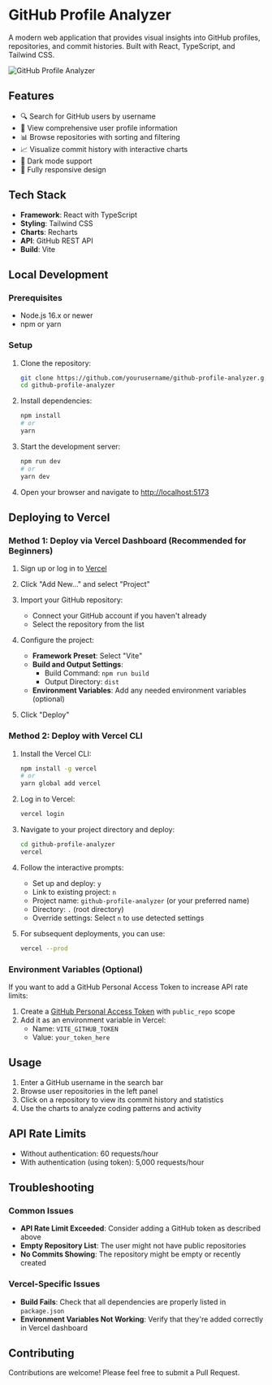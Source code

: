 # GitHub Profile Analyzer

A modern web application that provides visual insights into GitHub profiles, repositories, and commit histories. Built with React, TypeScript, and Tailwind CSS.

![GitHub Profile Analyzer](https://i.imgur.com/example-screenshot.png)

## Features

- 🔍 Search for GitHub users by username
- 👤 View comprehensive user profile information
- 📊 Browse repositories with sorting and filtering
- 📈 Visualize commit history with interactive charts
- 🌙 Dark mode support
- 📱 Fully responsive design

## Tech Stack

- **Framework**: React with TypeScript
- **Styling**: Tailwind CSS
- **Charts**: Recharts
- **API**: GitHub REST API
- **Build**: Vite

## Local Development

### Prerequisites

- Node.js 16.x or newer
- npm or yarn

### Setup

1. Clone the repository:
   ```bash
   git clone https://github.com/yourusername/github-profile-analyzer.git
   cd github-profile-analyzer
   ```

2. Install dependencies:
   ```bash
   npm install
   # or
   yarn
   ```

3. Start the development server:
   ```bash
   npm run dev
   # or
   yarn dev
   ```

4. Open your browser and navigate to [http://localhost:5173](http://localhost:5173)

## Deploying to Vercel

### Method 1: Deploy via Vercel Dashboard (Recommended for Beginners)

1. Sign up or log in to [Vercel](https://vercel.com)

2. Click "Add New..." and select "Project"

3. Import your GitHub repository:
   - Connect your GitHub account if you haven't already
   - Select the repository from the list

4. Configure the project:
   - **Framework Preset**: Select "Vite"
   - **Build and Output Settings**:
     - Build Command: `npm run build`
     - Output Directory: `dist`
   - **Environment Variables**: Add any needed environment variables (optional)

5. Click "Deploy"

### Method 2: Deploy with Vercel CLI

1. Install the Vercel CLI:
   ```bash
   npm install -g vercel
   # or
   yarn global add vercel
   ```

2. Log in to Vercel:
   ```bash
   vercel login
   ```

3. Navigate to your project directory and deploy:
   ```bash
   cd github-profile-analyzer
   vercel
   ```

4. Follow the interactive prompts:
   - Set up and deploy: `y`
   - Link to existing project: `n`
   - Project name: `github-profile-analyzer` (or your preferred name)
   - Directory: `.` (root directory)
   - Override settings: Select `n` to use detected settings

5. For subsequent deployments, you can use:
   ```bash
   vercel --prod
   ```

### Environment Variables (Optional)

If you want to add a GitHub Personal Access Token to increase API rate limits:

1. Create a [GitHub Personal Access Token](https://github.com/settings/tokens) with `public_repo` scope
2. Add it as an environment variable in Vercel:
   - Name: `VITE_GITHUB_TOKEN`
   - Value: `your_token_here`

## Usage

1. Enter a GitHub username in the search bar
2. Browse user repositories in the left panel
3. Click on a repository to view its commit history and statistics
4. Use the charts to analyze coding patterns and activity

## API Rate Limits

- Without authentication: 60 requests/hour
- With authentication (using token): 5,000 requests/hour

## Troubleshooting

### Common Issues

- **API Rate Limit Exceeded**: Consider adding a GitHub token as described above
- **Empty Repository List**: The user might not have public repositories
- **No Commits Showing**: The repository might be empty or recently created

### Vercel-Specific Issues

- **Build Fails**: Check that all dependencies are properly listed in `package.json`
- **Environment Variables Not Working**: Verify that they're added correctly in Vercel dashboard

## Contributing

Contributions are welcome! Please feel free to submit a Pull Request.

